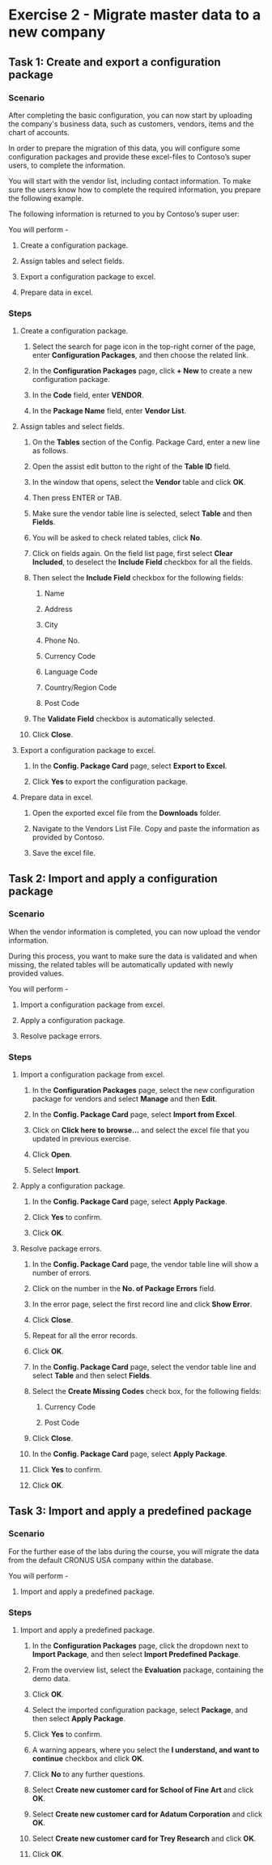 Exercise 2 - Migrate master data to a new company
=================================================

Task 1: Create and export a configuration package
-------------------------------------------------

### Scenario

After completing the basic configuration, you can now start by uploading the
company's business data, such as customers, vendors, items and the chart of
accounts.

In order to prepare the migration of this data, you will configure some
configuration packages and provide these excel-files to Contoso’s super users,
to complete the information.

You will start with the vendor list, including contact information. To make sure
the users know how to complete the required information, you prepare the
following example.

The following information is returned to you by Contoso’s super user:

You will perform -

1.  Create a configuration package.

2.  Assign tables and select fields.

3.  Export a configuration package to excel.

4.  Prepare data in excel.

### Steps

1.  Create a configuration package.

    1.  Select the search for page icon in the top-right corner of the page,
        enter **Configuration Packages**, and then choose the related link.

    2.  In the **Configuration Packages** page, click **+ New** to create a new
        configuration package.

    3.  In the **Code** field, enter **VENDOR**.

    4.  In the **Package Name** field, enter **Vendor List**.

2.  Assign tables and select fields.

    1.  On the **Tables** section of the Config. Package Card, enter a new line
        as follows.

    2.  Open the assist edit button to the right of the **Table ID** field.

    3.  In the window that opens, select the **Vendor** table and click **OK**.

    4.  Then press ENTER or TAB.

    5.  Make sure the vendor table line is selected, select **Table** and then
        **Fields**.

    6.  You will be asked to check related tables, click **No**.

    7.  Click on fields again. On the field list page, first select **Clear
        Included**, to deselect the **Include Field** checkbox for all the
        fields.

    8.  Then select the **Include Field** checkbox for the following fields:

        1.  Name

        2.  Address

        3.  City

        4.  Phone No.

        5.  Currency Code

        6.  Language Code

        7.  Country/Region Code

        8.  Post Code

    9.  The **Validate Field** checkbox is automatically selected.

    10. Click **Close**.

3.  Export a configuration package to excel.

    1.  In the **Config. Package Card** page, select **Export to Excel**.

    2.  Click **Yes** to export the configuration package.

4.  Prepare data in excel.

    1.  Open the exported excel file from the **Downloads** folder.

    2.  Navigate to the Vendors List File. Copy and paste the information as
        provided by Contoso.

    3.  Save the excel file.

Task 2: Import and apply a configuration package
------------------------------------------------

### Scenario

When the vendor information is completed, you can now upload the vendor
information.

During this process, you want to make sure the data is validated and when
missing, the related tables will be automatically updated with newly provided
values.

You will perform -

1.  Import a configuration package from excel.

2.  Apply a configuration package.

3.  Resolve package errors.

### Steps

1.  Import a configuration package from excel.

    1.  In the **Configuration Packages** page, select the new configuration
        package for vendors and select **Manage** and then **Edit**.

    2.  In the **Config. Package Card** page, select **Import from Excel**.

    3.  Click on **Click here to browse…** and select the excel file that you
        updated in previous exercise.

    4.  Click **Open**.

    5.  Select **Import**.

2.  Apply a configuration package.

    1.  In the **Config. Package Card** page, select **Apply Package**.

    2.  Click **Yes** to confirm.

    3.  Click **OK**.

3.  Resolve package errors.

    1.  In the **Config. Package Card** page, the vendor table line will show a
        number of errors.

    2.  Click on the number in the **No. of Package Errors** field.

    3.  In the error page, select the first record line and click **Show
        Error**.

    4.  Click **Close**.

    5.  Repeat for all the error records.

    6.  Click **OK**.

    7.  In the **Config. Package Card** page, select the vendor table line and
        select **Table** and then select **Fields**.

    8.  Select the **Create Missing Codes** check box, for the following fields:

        1.  Currency Code

        2.  Post Code

    9.  Click **Close**.

    10. In the **Config. Package Card** page, select **Apply Package**.

    11. Click **Yes** to confirm.

    12. Click **OK**.

Task 3: Import and apply a predefined package
---------------------------------------------

### Scenario

For the further ease of the labs during the course, you will migrate the data
from the default CRONUS USA company within the database.

You will perform -

1.  Import and apply a predefined package.

### Steps

1.  Import and apply a predefined package.

    1.  In the **Configuration Packages** page, click the dropdown next to
        **Import Package**, and then select **Import Predefined Package**.

    2.  From the overview list, select the **Evaluation** package, containing
        the demo data.

    3.  Click **OK**.

    4.  Select the imported configuration package, select **Package**, and then
        select **Apply Package**.

    5.  Click **Yes** to confirm.

    6.  A warning appears, where you select the **I understand, and want to
        continue** checkbox and click **OK**.

    7.  Click **No** to any further questions.

    8.  Select **Create new customer card for School of Fine Art** and click
        **OK**.

    9.  Select **Create new customer card for Adatum Corporation** and click
        **OK**.

    10. Select **Create new customer card for Trey Research** and click **OK**.

    11. Click **OK**.
